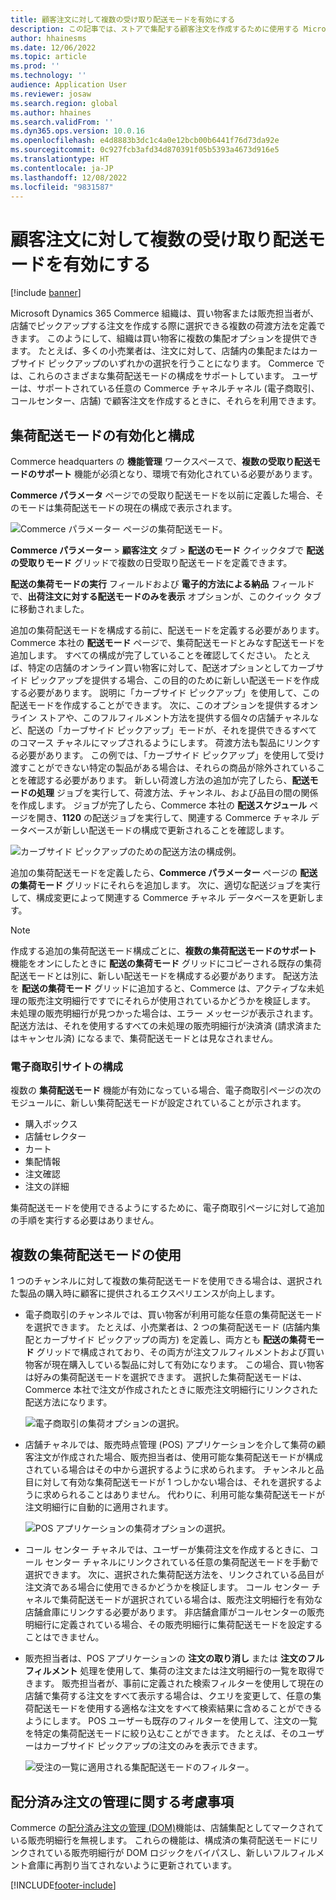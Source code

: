 ```yaml
---
title: 顧客注文に対して複数の受け取り配送モードを有効にする
description: この記事では、ストアで集配する顧客注文を作成するために使用する Microsoft Dynamics 365 Commerce の機能について説明します。
author: hhainesms
ms.date: 12/06/2022
ms.topic: article
ms.prod: ''
ms.technology: ''
audience: Application User
ms.reviewer: josaw
ms.search.region: global
ms.author: hhaines
ms.search.validFrom: ''
ms.dyn365.ops.version: 10.0.16
ms.openlocfilehash: e4d8883b3dc1c4a0e12bcb00b6441f76d73da92e
ms.sourcegitcommit: 0c927fcb3afd34d870391f05b5393a4673d916e5
ms.translationtype: HT
ms.contentlocale: ja-JP
ms.lasthandoff: 12/08/2022
ms.locfileid: "9831587"
---
```

# <a name="enable-multiple-pickup-delivery-modes-for-customer-orders"></a>顧客注文に対して複数の受け取り配送モードを有効にする

[!include [banner](includes/banner.md)]


Microsoft Dynamics 365 Commerce 組織は、買い物客または販売担当者が、店舗でピックアップする注文を作成する際に選択できる複数の荷渡方法を定義できます。 このようにして、組織は買い物客に複数の集配オプションを提供できます。 たとえば、多くの小売業者は、注文に対して、店舗内の集配またはカーブサイド ピックアップのいずれかの選択を行うことになります。 Commerce では、これらのさまざまな集荷配送モードの構成をサポートしています。 ユーザーは、サポートされている任意の Commerce チャネルチャネル (電子商取引、コールセンター、店舗) で顧客注文を作成するときに、それらを利用できます。

## <a name="enable-and-configure-pickup-delivery-modes"></a>集荷配送モードの有効化と構成

Commerce headquarters の **機能管理** ワークスペースで、**複数の受取り配送モードのサポート** 機能が必須となり、環境で有効化されている必要があります。

**Commerce パラメータ** ページでの受取り配送モードを以前に定義した場合、そのモードは集荷配送モードの現在の構成で表示されます。

![Commerce パラメーター ページの集荷配送モード。](media/multiplepickupparameter.png)

**Commerce パラメーター** > **顧客注文** タブ > **配送のモード** クイックタブで **配送の受取りモード** グリッドで複数の日受取り配送モードを定義できます。  

**配送の集荷モードの実行** フィールドおよび **電子的方法による納品** フィールドで、**出荷注文に対する配送モードのみを表示** オプションが、このクイック タブに移動されました。

追加の集荷配送モードを構成する前に、配送モードを定義する必要があります。 Commerce 本社の **配送モード** ページで、集荷配送モードとみなす配送モードを追加します。 すべての構成が完了していることを確認してください。 たとえば、特定の店舗のオンライン買い物客に対して、配送オプションとしてカーブサイド ピックアップを提供する場合、この目的のために新しい配送モードを作成する必要があります。 説明に「カーブサイド ピックアップ」を使用して、この配送モードを作成することができます。 次に、このオプションを提供するオンライン ストアや、このフルフィルメント方法を提供する個々の店舗チャネルなど、配送の「カーブサイド ピックアップ」モードが、それを提供できるすべてのコマース チャネルにマップされるようにします。 荷渡方法も製品にリンクする必要があります。 この例では、「カーブサイド ピックアップ」を使用して受け渡すことができない特定の製品がある場合は、それらの商品が除外されていることを確認する必要があります。 新しい荷渡し方法の追加が完了したら、**配送モードの処理** ジョブを実行して、荷渡方法、チャンネル、および品目の間の関係を作成します。 ジョブが完了したら、Commerce 本社の **配送スケジュール** ページを開き、**1120** の配送ジョブを実行して、関連する Commerce チャネル データベースが新しい配送モードの構成で更新されることを確認します。

![カーブサイド ピックアップのための配送方法の構成例。](media/pickupmodes.png)

追加の集荷配送モードを定義したら、**Commerce パラメーター** ページの **配送の集荷モード** グリッドにそれらを追加します。 次に、適切な配送ジョブを実行して、構成変更によって関連する Commerce チャネル データベースを更新します。

> [!NOTE]
> 作成する追加の集荷配送モード構成ごとに、**複数の集荷配送モードのサポート** 機能をオンにしたときに **配送の集荷モード** グリッドにコピーされる既存の集荷配送モードとは別に、新しい配送モードを構成する必要があります。 配送方法を **配送の集荷モード** グリッドに追加すると、Commerce は、アクティブな未処理の販売注文明細行ですでにそれらが使用されているかどうかを検証します。 未処理の販売明細行が見つかった場合は、エラー メッセージが表示されます。 配送方法は、それを使用するすべての未処理の販売明細行が決済済 (請求済またはキャンセル済) になるまで、集荷配送モードとは見なされません。


### <a name="e-commerce-site-configurations"></a>電子商取引サイトの構成

複数の **集荷配送モード** 機能が有効になっている場合、電子商取引ページの次のモジュールに、新しい集荷配送モードが設定されていることが示されます。

- 購入ボックス
- 店舗セレクター
- カート
- 集配情報
- 注文確認
- 注文の詳細

集荷配送モードを使用できるようにするために、電子商取引ページに対して追加の手順を実行する必要はありません。

## <a name="work-with-multiple-pickup-delivery-modes"></a>複数の集荷配送モードの使用

1 つのチャンネルに対して複数の集荷配送モードを使用できる場合は、選択された製品の購入時に顧客に提供されるエクスペリエンスが向上します。 

- 電子商取引のチャンネルでは、買い物客が利用可能な任意の集荷配送モードを選択できます。 たとえば、小売業者は、2 つの集荷配送モード (店舗内集配とカーブサイド ピックアップの両方) を定義し、両方とも **配送の集荷モード** グリッドで構成されており、その両方が注文フルフィルメントおよび買い物客が現在購入している製品に対して有効になります。 この場合、買い物客は好みの集荷配送モードを選択できます。 選択した集荷配送モードは、Commerce 本社で注文が作成されたときに販売注文明細行にリンクされた配送方法になります。

    ![電子商取引の集荷オプションの選択。](media/pickupecommerce.png)

- 店舗チャネルでは、販売時点管理 (POS) アプリケーションを介して集荷の顧客注文が作成された場合、販売担当者は、使用可能な集荷配送モードが構成されている場合はその中から選択するように求められます。 チャンネルと品目に対して有効な集荷配送モードが 1 つしかない場合は、それを選択するように求められることはありません。 代わりに、利用可能な集荷配送モードが注文明細行に自動的に適用されます。

    ![POS アプリケーションの集荷オプションの選択。](media/pickuppos.png)

- コール センター チャネルでは、ユーザーが集荷注文を作成するときに、コール センター チャネルにリンクされている任意の集荷配送モードを手動で選択できます。 次に、選択された集荷配送方法を、リンクされている品目が注文済である場合に使用できるかどうかを検証します。 コール センター チャネルで集荷配送モードが選択されている場合は、販売注文明細行を有効な店舗倉庫にリンクする必要があります。 非店舗倉庫がコールセンターの販売明細行に定義されている場合、その販売明細行に集荷配送モードを設定することはできません。
- 販売担当者は、POS アプリケーションの **注文の取り消し** または **注文のフルフィルメント** 処理を使用して、集荷の注文または注文明細行の一覧を取得できます。 販売担当者が、事前に定義された検索フィルターを使用して現在の店舗で集荷する注文をすべて表示する場合は、クエリを変更して、任意の集荷配送モードを使用する適格な注文をすべて検索結果に含めることができるようにします。 POS ユーザーも既存のフィルターを使用して、注文の一覧を特定の集荷配送モードに絞り込むことができます。 たとえば、そのユーザーはカーブサイド ピックアップの注文のみを表示できます。

    ![受注の一覧に適用される集配配送モードのフィルター。](media/pickuprecallorder.png)

## <a name="considerations-for-distributed-order-management"></a>配分済み注文の管理に関する考慮事項

Commerce の[配分済み注文の管理 (DOM)](./dom.md)機能は、店舗集配としてマークされている販売明細行を無視します。 これらの機能は、構成済の集荷配送モードにリンクされている販売明細行が DOM ロジックをバイパスし、新しいフルフィルメント倉庫に再割り当てされないように更新されています。


[!INCLUDE[footer-include](../includes/footer-banner.md)]

